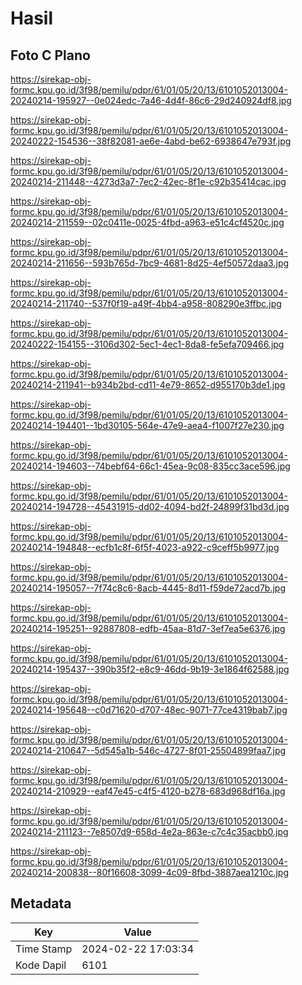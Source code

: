 # Hasil

## Foto C Plano

https://sirekap-obj-formc.kpu.go.id/3f98/pemilu/pdpr/61/01/05/20/13/6101052013004-20240214-195927--0e024edc-7a46-4d4f-86c6-29d240924df8.jpg

https://sirekap-obj-formc.kpu.go.id/3f98/pemilu/pdpr/61/01/05/20/13/6101052013004-20240222-154536--38f82081-ae6e-4abd-be62-6938647e793f.jpg

https://sirekap-obj-formc.kpu.go.id/3f98/pemilu/pdpr/61/01/05/20/13/6101052013004-20240214-211448--4273d3a7-7ec2-42ec-8f1e-c92b35414cac.jpg

https://sirekap-obj-formc.kpu.go.id/3f98/pemilu/pdpr/61/01/05/20/13/6101052013004-20240214-211559--02c0411e-0025-4fbd-a963-e51c4cf4520c.jpg

https://sirekap-obj-formc.kpu.go.id/3f98/pemilu/pdpr/61/01/05/20/13/6101052013004-20240214-211656--593b765d-7bc9-4681-8d25-4ef50572daa3.jpg

https://sirekap-obj-formc.kpu.go.id/3f98/pemilu/pdpr/61/01/05/20/13/6101052013004-20240214-211740--537f0f19-a49f-4bb4-a958-808290e3ffbc.jpg

https://sirekap-obj-formc.kpu.go.id/3f98/pemilu/pdpr/61/01/05/20/13/6101052013004-20240222-154155--3106d302-5ec1-4ec1-8da8-fe5efa709466.jpg

https://sirekap-obj-formc.kpu.go.id/3f98/pemilu/pdpr/61/01/05/20/13/6101052013004-20240214-211941--b934b2bd-cd11-4e79-8652-d955170b3de1.jpg

https://sirekap-obj-formc.kpu.go.id/3f98/pemilu/pdpr/61/01/05/20/13/6101052013004-20240214-194401--1bd30105-564e-47e9-aea4-f1007f27e230.jpg

https://sirekap-obj-formc.kpu.go.id/3f98/pemilu/pdpr/61/01/05/20/13/6101052013004-20240214-194603--74bebf64-66c1-45ea-9c08-835cc3ace596.jpg

https://sirekap-obj-formc.kpu.go.id/3f98/pemilu/pdpr/61/01/05/20/13/6101052013004-20240214-194728--45431915-dd02-4094-bd2f-24899f31bd3d.jpg

https://sirekap-obj-formc.kpu.go.id/3f98/pemilu/pdpr/61/01/05/20/13/6101052013004-20240214-194848--ecfb1c8f-6f5f-4023-a922-c9ceff5b9977.jpg

https://sirekap-obj-formc.kpu.go.id/3f98/pemilu/pdpr/61/01/05/20/13/6101052013004-20240214-195057--7f74c8c6-8acb-4445-8d11-f59de72acd7b.jpg

https://sirekap-obj-formc.kpu.go.id/3f98/pemilu/pdpr/61/01/05/20/13/6101052013004-20240214-195251--92887808-edfb-45aa-81d7-3ef7ea5e6376.jpg

https://sirekap-obj-formc.kpu.go.id/3f98/pemilu/pdpr/61/01/05/20/13/6101052013004-20240214-195437--390b35f2-e8c9-46dd-9b19-3e1864f62588.jpg

https://sirekap-obj-formc.kpu.go.id/3f98/pemilu/pdpr/61/01/05/20/13/6101052013004-20240214-195648--c0d71620-d707-48ec-9071-77ce4319bab7.jpg

https://sirekap-obj-formc.kpu.go.id/3f98/pemilu/pdpr/61/01/05/20/13/6101052013004-20240214-210647--5d545a1b-546c-4727-8f01-25504899faa7.jpg

https://sirekap-obj-formc.kpu.go.id/3f98/pemilu/pdpr/61/01/05/20/13/6101052013004-20240214-210929--eaf47e45-c4f5-4120-b278-683d968df16a.jpg

https://sirekap-obj-formc.kpu.go.id/3f98/pemilu/pdpr/61/01/05/20/13/6101052013004-20240214-211123--7e8507d9-658d-4e2a-863e-c7c4c35acbb0.jpg

https://sirekap-obj-formc.kpu.go.id/3f98/pemilu/pdpr/61/01/05/20/13/6101052013004-20240214-200838--80f16608-3099-4c09-8fbd-3887aea1210c.jpg


## Metadata

| Key        | Value               |
| ---------- | ------------------- |
| Time Stamp | 2024-02-22 17:03:34 |
| Kode Dapil | 6101                |



